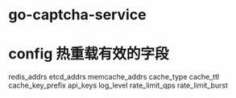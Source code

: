 # go-captcha-service


# config 热重载有效的字段
redis_addrs
etcd_addrs
memcache_addrs
cache_type
cache_ttl
cache_key_prefix
api_keys
log_level
rate_limit_qps
rate_limit_burst
